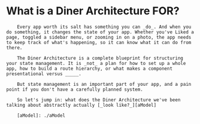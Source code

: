 # What is a Diner Architecture FOR?
        
        Every app worth its salt has something you can _do_. And when you do something, it changes the state of your app. Whether you've Liked a page, toggled a sidebar menu, or zooming in on a photo, the app needs to keep track of what's happening, so it can know what it can do from there.
        
        The Diner Architecture is a complete blueprint for structuring your state management. It is _not_ a plan for how to set up a whole app, how to build a route hierarchy, or what makes a component presentational versus _____.
        
        But state management is an important part of your app, and a pain point if you don't have a carefully planned system.
        
        So let's jump in: what does the Diner Architecture we've been talking about abstractly actually [_look like?_][aModel]
        
        [aModel]: ./aModel

